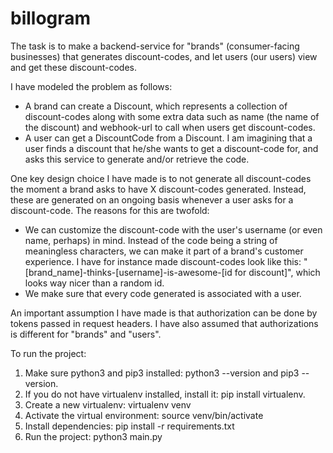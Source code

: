 # billogram
The task is to make a backend-service for "brands" (consumer-facing businesses) that generates discount-codes, and let users (our users) view and get these discount-codes.

I have modeled the problem as follows:
* A brand can create a Discount, which represents a collection of discount-codes along with some extra data such as name (the name of the discount) and webhook-url to call when users get discount-codes.
* A user can get a DiscountCode from a Discount. I am imagining that a user finds a discount that he/she wants to get a discount-code for, and asks this service to generate and/or retrieve the code.

One key design choice I have made is to not generate all discount-codes the moment a brand asks to have X discount-codes generated. Instead, these are generated on an ongoing basis whenever a user asks for a discount-code. The reasons for this are twofold:
* We can customize the discount-code with the user's username (or even name, perhaps) in mind. Instead of the code being a string of meaningless characters, we can make it part of a brand's customer experience. I have for instance made discount-codes look like this: "[brand_name]-thinks-[username]-is-awesome-[id for discount]", which looks way nicer than a random id.
* We make sure that every code generated is associated with a user.
  
An important assumption I have made is that authorization can be done by tokens passed in request headers. I have also assumed that authorizations is
different for "brands" and "users".

To run the project:
1) Make sure python3 and pip3 installed: python3 --version and pip3 --version.
2) If you do not have virtualenv installed, install it: pip install virtualenv.
3) Create a new virtualenv: virtualenv venv
4) Activate the virtual environment: source venv/bin/activate
5) Install dependencies: pip install -r requirements.txt
6) Run the project: python3 main.py


